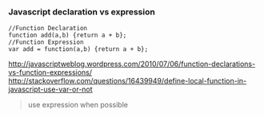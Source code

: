 ### Javascript declaration vs expression 
````
//Function Declaration
function add(a,b) {return a + b};
//Function Expression
var add = function(a,b) {return a + b};
````
http://javascriptweblog.wordpress.com/2010/07/06/function-declarations-vs-function-expressions/   
http://stackoverflow.com/questions/16439949/define-local-function-in-javascript-use-var-or-not
> use expression when possible 